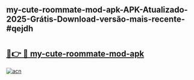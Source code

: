 ## my-cute-roommate-mod-apk-APK-Atualizado-2025-Grátis-Download-versão-mais-recente-#qejdh

# <h2><a href="https://ainizakaria.my?title=my-cute-roommate-mod-apk&ref=20M">🔗👉 🔴 my-cute-roommate-mod-apk</a></h2>

[![acn](https://github.com/user-attachments/assets/0f9c940e-d8b0-45ae-aac7-cd30a18b3e1c)](https://ainizakaria.my?title=my-cute-roommate-mod-apk&ref=20M)

